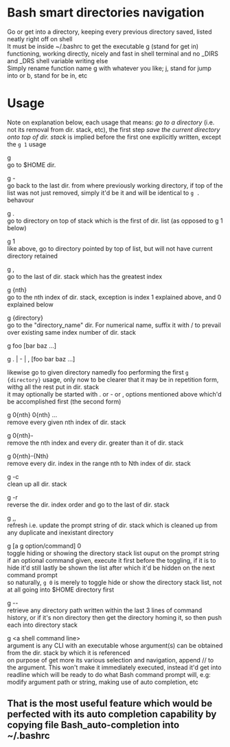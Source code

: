 # Bash smart directories navigation   
Go or get into a directory, keeping every previous directory saved, listed neatly right off on shell   
It must be inside ~/.bashrc to get the executable g (stand for get in) functioning, working directly, nicely and fast in shell terminal and no _DIRS and _DRS shell variable writing else    
Simply rename function name g with whatever you like; j, stand for jump into or b, stand for be in, etc    

# Usage   
Note on explanation below, each usage that means: *go to a directory* (i.e. not its removal from dir. stack, etc), the first step *save the current directory onto top of dir. stack* is implied before the first one explicitly written, except the `g 1` usage   

g   
go to $HOME dir.   

g -   
go back to the last dir. from where previously working directory, if top of the list was not just removed, simply it'd be it and will be identical to `g .` behavour   

g .   
go to directory on top of stack which is the first of dir. list (as opposed to g 1 below)     

g 1   
like above, go to directory pointed by top of list, but will not have current directory retained   

g ,   
go to the last of dir. stack which has the greatest index   

g {nth}   
go to the nth index of dir. stack, exception is index 1 explained above, and 0 explained below   

g {directory}   
go to the "directory_name" dir. For numerical name, suffix it with / to prevail over existing same index number of dir. stack

g foo \[bar baz ...\]    

g . | - | ,  \[foo bar baz ...\]    

likewise go to given directory namedly foo performing the first `g {directory}` usage, only now to be clearer that it may be in repetition form, withg all the rest put in dir. stack   
it may optionally be started with . or - or , options mentioned above which'd be accomplished first (the second form)   

g 0{nth} 0{nth} ...  
remove every given nth index of dir. stack   

g 0{nth}-  
remove the nth index and every dir. greater than it of dir. stack   

g 0{nth}-{Nth}  
remove every dir. index in the range nth to Nth index of dir. stack   

g -c   
clean up all dir. stack   

g -r   
reverse the dir. index order and go to the last of dir. stack

g ,,   
refresh i.e. update the prompt string of dir. stack which is cleaned up from any duplicate and inexistant directory   

g [a g option/command]  0  
toggle hiding or showing the directory stack list ouput on the prompt string   
if an optional command given, execute it first before the toggling, if it is to hide it'd still lastly be shown the list after which it'd be hidden on the next command prompt   
so naturally, `g 0` is merely to toggle hide or show the directory stack list, not at all going into $HOME directory first   

g --   
retrieve any directory path written within the last 3 lines of command history, or if it's non directory then get the directory homing it, so then push each into directory stack   

g \<a shell command line\>   
argument is any CLI with an executable whose argument(s) can be obtained from the dir. stack by which it is referenced   
on purpose of get more its various selection and navigation, append // to the argument. This won't make it immediately executed, instead it'd get into readline which will be ready to do what Bash command prompt will, e.g: modify argument path or string, making use of auto completion, etc

## That is the most useful feature which would be perfected with its auto completion capability by copying file Bash_auto-completion into ~/.bashrc
